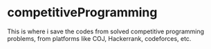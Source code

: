 # competitiveProgramming
This is where i save the codes from solved competitive programming problems, from platforms like COJ, Hackerrank, codeforces, etc.


